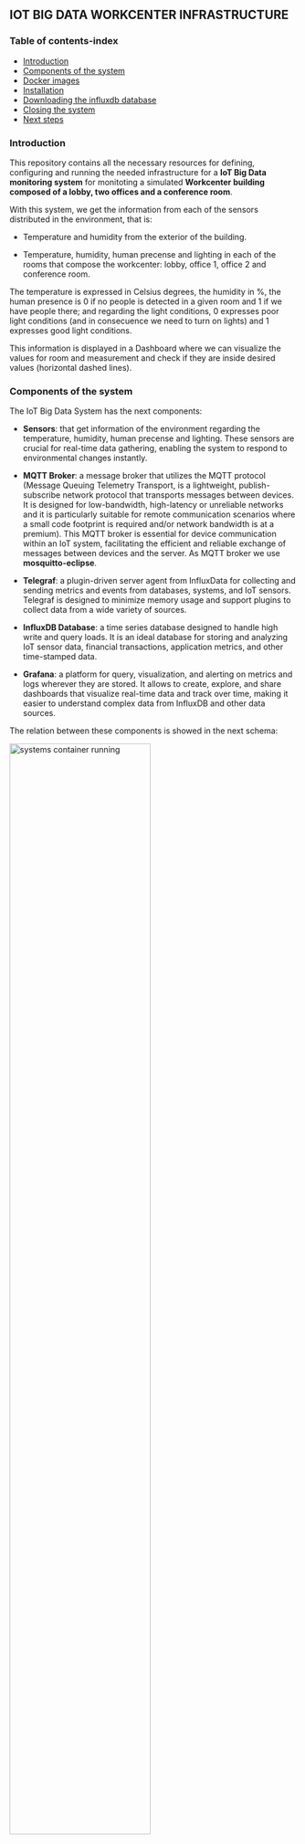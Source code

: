 
## IOT BIG DATA WORKCENTER INFRASTRUCTURE

### Table of contents-index

- [Introduction](#intro)
- [Components of the system](#components)
- [Docker images](#docker)
- [Installation](#installation)
- [Downloading the influxdb database](#downloading_database)
- [Closing the system](#closing)
- [Next steps](#next_steps)


### Introduction <a name='intro'></a>

This repository contains all the necessary resources for defining, configuring and running the needed infrastructure for a **IoT Big Data monitoring system** for monitoting a simulated **Workcenter building composed of a lobby, two offices and a conference room**.

With this system, we get the information from each of the sensors distributed in the environment, that is:

- Temperature and humidity from the exterior of the building.

- Temperature, humidity, human precense and lighting in each of the rooms that compose the workcenter: lobby, office 1, office 2 and conference room.

The temperature is expressed in Celsius degrees, the humidity in %, the human presence is 0 if no people is detected in a given room and 1 if we have people there; and regarding the light conditions, 0 expresses poor light conditions (and in consecuence we need to turn on lights) and 1 expresses good light conditions.

This information is displayed in a Dashboard where we can visualize the values for room and measurement and check if they are inside desired values (horizontal dashed lines).


### Components of the system <a name='components'></a>

The IoT Big Data System has the next components:

- **Sensors**: that get information of the environment regarding the temperature, humidity, human precense and lighting. These sensors are crucial for real-time data gathering, enabling the system to respond to environmental changes instantly.

- **MQTT Broker**:  a message broker that utilizes the MQTT protocol (Message Queuing Telemetry Transport, is a lightweight, publish-subscribe network protocol that transports messages between devices. It is designed for low-bandwidth, high-latency or unreliable networks and it is particularly suitable for remote communication scenarios where a small code footprint is required and/or network bandwidth is at a premium). This MQTT broker is essential for device communication within an IoT system, facilitating the efficient and reliable exchange of messages between devices and the server. As MQTT broker we use **mosquitto-eclipse**.

- **Telegraf**: a plugin-driven server agent from InfluxData for collecting and sending metrics and events from databases, systems, and IoT sensors. Telegraf is designed to minimize memory usage and support plugins to collect data from a wide variety of sources.

- **InfluxDB Database**: a time series database designed to handle high write and query loads. It is an ideal database for storing and analyzing IoT sensor data, financial transactions, application metrics, and other time-stamped data.

- **Grafana**: a platform for query, visualization, and alerting on metrics and logs wherever they are stored. It allows to create, explore, and share dashboards that visualize real-time data and track over time, making it easier to understand complex data from InfluxDB and other data sources.


The relation between these components is showed in the next schema:

<img src="images/.png" alt="systems container running" width="70%">


### Docker images and code<a name='docker'></a>

For simulating the data from the sensors we use the **publisher.py** code file that generates this data:

- **Outside Temperature**: The script calculates the temperature for the **outside** environment based on the time of day, mimicking the natural variation in temperature as the day progresses. For instance, during what might be typical daytime hours (10 AM to 7 PM), it selects a random temperature between 10°C and 15°C, representing a milder climate. As evening sets in (7 PM to midnight), the temperature drops to a range between 7°C and 10°C, and for the late night to early morning hours (midnight to 10 AM), it generates a temperature between 5°C and 8°C, simulating the cooler part of the day.

- **Outside Humidity**: For humidity outdoors, the script uses a random value between 60% and 80%.

- **Indoor Temperature and Humidity**: Indoors, the temperature and humidity levels are more controlled and less subject to the wide fluctuations seen outdoors, bacause of the use of climate control systems. These variables are computed with:

    - In general indoor spaces like the **lobby**, it simulates a comfortable temperature range between 18°C and 21°C with humidity levels between 55% and 70%.

    - In office spaces like **office1** and **office2**, it chooses a temperature between 19°C and 22°C and humidity from 45% to 60%, reflecting typical conditions maintained in office environments.

    - For the **conference_room**, the presence of people influences the environment due to body heat and respiration. Therefore, when the script simulates the presence of people (presence == 1), it selects higher temperature and humidity ranges (22°C to 25°C and 55% to 75%, respectively). If no one is present, it opts for a cooler and drier environment (18°C to 20°C and 45% to 60% humidity).

This data is continuosly published in an infinite loop at regular intervals of 15 seconds, in a JSON object message containing the room identifier, and the current values for temperature, humidity, light, and presence. The simulated sensor data is sent to a specific **MQTT topic** that corresponds to each room, using a topic structure like **office/room_name**.

For the rest of components we have used [Docker](https://www.docker.com/) images available in [Docker Hub](https://hub.docker.com/), as they are Open Source resources:

- [Eclipse Mosquitto](https://mosquitto.org/), in this [eclipse-mosquitto docker image](https://hub.docker.com/_/eclipse-mosquitto)

- [Telegraf](https://www.influxdata.com/time-series-platform/telegraf/), in this [telegraf docker image](https://hub.docker.com/_/telegraf)

- [InfluxDB](https://www.influxdata.com/), in this [influxdb database docker image](https://hub.docker.com/_/influxdb)

- [Grafana](https://grafana.com/), in this [grafana docker image](https://hub.docker.com/r/grafana/grafana)


We also use the **consumer.py** code file as a data listener within our IoT ecosystem, that it continuously monitors messages received in the MQTT broker from various sensors in different rooms. It is used for checking that all messages from the publisher are passing through the broker.


### Installation and system running <a name='installation'></a>

First, we need to clone this repository in our local machine:

```
git clone https://github.com/PachiCartelle/iot_bigdata_infrastructure.git
```

The code downloaded contains the folder **infra-iot**, so we cd inside it

```
$ cd infra-iot
```

Then, there we have the **grafana-data** and **influxdb-data** folders.

For Grafana working fine, we need to run this code, to have permissions:

```
$ sudo chown -R 472:472 grafana-data

$ sudo chmod -R 775 grafana-data
```

Then, we need to run the mosquitto, telegraf, influxdb and grafana Docker containers, using our **docker-compose.yml** file:

```
$ sudo docker-compose up -d
```

, and we obtain one container running for each one of the elements of our system: mosquitto, telegraf, influxdb and grafana:

<img src="images/containers.png" alt="systems container running" width="70%">


After that, we need to get the **influxdb token**, so we enter in our browser [http://localhost:8086/](http://localhost:8086/)

,and enter our data:

username: YOUR INFLUXDB USERNAME

password: YOUR INFLUXDB PASSWORD

organization: YOUR ORGANIZATION NAME

bucket_name: YOUR BUCKET NAME NAME

, after that, **influxdb** give us our **token**, that we enter in **telegraf.conf** file:

```
[agent]
  interval = "10s"
  round_interval = true
  metric_batch_size = 1000
  metric_buffer_limit = 10000
  collection_jitter = "0s"
  flush_interval = "10s"
  flush_jitter = "0s"
  precision = ""
  debug = false
  quiet = false
  logfile = ""
  hostname = ""
  omit_hostname = false

[[outputs.influxdb_v2]] 
  urls = ["http://influxdb:8086"]
  token = "YOUR INFLUXDB TOKEN"
  organization = "YOUR ORGANIZATION NAME"
  bucket = "YOUR BUCKET NAME"

[[outputs.file]]
  files = ["stdout", "/tmp/metrics.out"]

[[inputs.mqtt_consumer]]
  servers = ["tcp://mosquitto:1883"]
  topics = [
    "office/#"
  ]
  data_format = "json"

```

, and then we restart **telegraf**:

```
$ sudo docker-compose restart telegraf
```

, once we have all the infrastructure ready, we need to create the data from the sensors (simulate the data from the sensors) on another terminal screen:

```
$ python multiple_publisher.py
```

, and we can check that it is passed to the broker, reading the messages of the broker on another terminal screen with:

```
$ python consumer.py
```

Finally, after all that, we go to **grafana main page** in [http://localhost:3000/](http://localhost:3000/)

admin

admin

In **grafana** first task is adding **influxdb** as datasourse, so we need to go to **Connections > Data Sources > Add data source > influxdb**, and configure influxdb settings inside grafana:

Name: influxdb

Query language: Flux

HTTP URL: http://influxdb:8086

Basic Auth Details User: admin

Basic Auth Details Password: admin

InfluxDB Details Organization: YOUR ORGANIZATION NAME

InfluxDB Details Token: YOUR INFLUXDB TOKEN

InfluxDB Details Default Bucket: YOUR BUCKET NAME

<img src="images/screenshot_grafana_configure_datasource_influxdb.png" alt="InfluxDB configuration in Grafana" width="100%">

, and click **Save & Test** button.

If we have confirmation like this:

<img src="images/screenshot_confirmation_grafana.png" alt="Confirmation of InfluxDB connection with Grafana" width="100%">

, interaction between **influxdb** and **grafana** is configured and we can visualize the **streamed sensor data in grafana**.

For this we need to configure a **grafana Dashboard** or import one already defined.

For this example, we are going to use a previous configured Dashboard, so in the grafana left menu, we choose Dashboards and in the upper menu click on:

**+ > Import Dashboard**

, and upload the **dashboard_workcenter.json** file from our repository.

The final **output of the Dashboard** is:

<img src="images/grafana_dashboard.png" alt="Workcenter Grafana Dashboard" width="100%">


### Downloading the influx database <a name='downloading_database'></a>

For downloading the influxdb database from the influxdb running container, we need to enter in influxdb container:

```
$ sudo docker exec -it infra_iot-influxdb-1 /bin/bash
```

, then we have to export the database to a csv file with the command:


```
# influx query 'from(bucket: "YOUR BUCKET NAME") |> range(start: -7d) |> filter(fn: (r) => r._measurement == "mqtt_consumer" and (r._field == "temperature" or r._field == "humidity" or r._field == "presence" or r._field == "light"))' --org "YOUR ORG NAME" --token "YOUR INGLUXDB TOKEN" --raw > influxdb_data.csv
```

, then exit the container

```
# exit
```

, and copy the **influxdb_data.csv** file in local

```
$ sudo docker cp INFLUXDB_ID_CONTAINER:/influxdb_data.csv .
```

, we can visualize some rows of the database:

<img src="images/influxdb_csv_database.png" alt="influxdb database" width="100%">


### Closing the system <a name='closing'></a>

In case we want to close the system and delete all containers, we should type in terminal:

```
$ sudo docker-compose down
```

### Next steps <a name='next_steps'></a>

The system described uses data from simulated sensors generated with the **publisher.py** file.

The next obvious step is using real data from real sensors inside this system, that could be:

- A data stream obtained from internet sources.

- Data generated from real sensors, like this ESP32 prototype built for the **IoT course**, that mesasures temperature, humidity, human presence and lighting:

<img src="images/iot_sensor_prototype.png" alt="IoT sensor prototype" width="80%">

<img src="images/iot_sensor_running.png" alt="IoT sensor prototype running" width="80%">

Next steps are applying this system to another **Digital Twins** domains with different data and exploring all the representation and displaying possibilities of Grafana.
